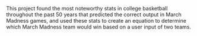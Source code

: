 This project found the most noteworthy stats in college basketball throughout the past 50 years that predicted the correct output in March Madness games, and used these stats to create an equation to determine which March Madness team would win based on a user input of two teams. 
